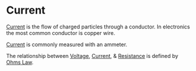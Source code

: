 # Current
[Current](../../..//Electronics/Ohms%20law/Current.md) is the flow of charged particles through a conductor. In electronics the most common conductor is copper wire.

[Current](../../..//Electronics/Ohms%20law/Current.md) is commonly measured with an ammeter.

The relationship between [Voltage](../Voltage/Voltage.md), [Current](../../..//Electronics/Ohms%20law/Current.md), & [Resistance](Resistance.md) is defined by [Ohms Law](Ohms%20Law.md).
